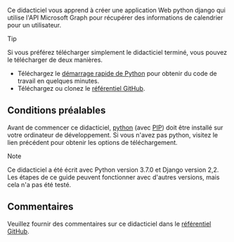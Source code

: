 <!-- markdownlint-disable MD002 MD041 -->

Ce didacticiel vous apprend à créer une application Web python django qui utilise l'API Microsoft Graph pour récupérer des informations de calendrier pour un utilisateur.

> [!TIP]
> Si vous préférez télécharger simplement le didacticiel terminé, vous pouvez le télécharger de deux manières.
>
> - Téléchargez le [démarrage rapide de Python](https://developer.microsoft.com/graph/quick-start?platform=option-Python) pour obtenir du code de travail en quelques minutes.
> - Téléchargez ou clonez le [référentiel GitHub](https://github.com/microsoftgraph/msgraph-training-pythondjangoapp).

## <a name="prerequisites"></a>Conditions préalables

Avant de commencer ce didacticiel, [python](https://www.python.org/) (avec [PIP](https://pypi.org/project/pip/)) doit être installé sur votre ordinateur de développement. Si vous n'avez pas python, visitez le lien précédent pour obtenir les options de téléchargement.

> [!NOTE]
> Ce didacticiel a été écrit avec Python version 3.7.0 et Django version 2,2. Les étapes de ce guide peuvent fonctionner avec d'autres versions, mais cela n'a pas été testé.

## <a name="feedback"></a>Commentaires

Veuillez fournir des commentaires sur ce didacticiel dans le [référentiel GitHub](https://github.com/microsoftgraph/msgraph-training-pythondjangoapp).